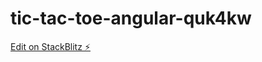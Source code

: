 # tic-tac-toe-angular-quk4kw

[Edit on StackBlitz ⚡️](https://stackblitz.com/edit/tic-tac-toe-angular-quk4kw)